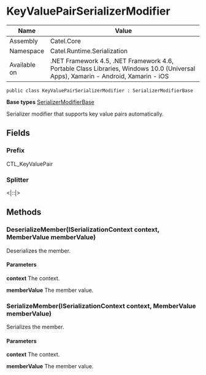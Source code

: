 

# KeyValuePairSerializerModifier

Name|Value
---|---
Assembly|Catel.Core
Namespace|Catel.Runtime.Serialization
Available on|.NET Framework 4.5, .NET Framework 4.6, Portable Class Libraries, Windows 10.0 (Universal Apps), Xamarin - Android, Xamarin - iOS

```
public class KeyValuePairSerializerModifier : SerializerModifierBase
```

**Base types**
[SerializerModifierBase](/Catel.Core\Catel\Runtime\Serialization\SerializerModifierBase.md)


Serializer modifier that supports key value pairs automatically.



## Fields

### Prefix
CTL_KeyValuePair

### Splitter
<|::|>

## Methods

### DeserializeMember(ISerializationContext context, MemberValue memberValue)

Deserializes the member.

#### Parameters

**context**
The context.

**memberValue**
The member value.



### SerializeMember(ISerializationContext context, MemberValue memberValue)

Serializes the member.

#### Parameters

**context**
The context.

**memberValue**
The member value.



